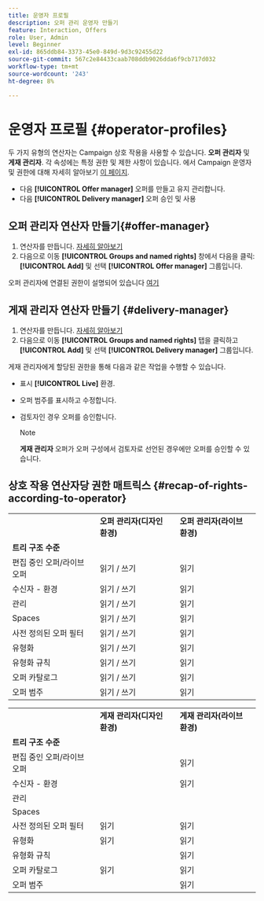 ```yaml
---
title: 운영자 프로필
description: 오퍼 관리 운영자 만들기
feature: Interaction, Offers
role: User, Admin
level: Beginner
exl-id: 865ddb84-3373-45e0-849d-9d3c92455d22
source-git-commit: 567c2e84433caab708ddb9026dda6f9cb717d032
workflow-type: tm+mt
source-wordcount: '243'
ht-degree: 8%

---
```


# 운영자 프로필 {#operator-profiles}

두 가지 유형의 연산자는 Campaign 상호 작용을 사용할 수 있습니다. **오퍼 관리자** 및 **게재 관리자**. 각 속성에는 특정 권한 및 제한 사항이 있습니다. 에서 Campaign 운영자 및 권한에 대해 자세히 알아보기 [이 페이지](../start/gs-permissions.md).

* 다음 **[!UICONTROL Offer manager]** 오퍼를 만들고 유지 관리합니다.
* 다음 **[!UICONTROL Delivery manager]** 오퍼 승인 및 사용

## 오퍼 관리자 연산자 만들기{#offer-manager}

1. 연산자를 만듭니다. [자세히 알아보기](../start/manage-permissions.md#add-users)
1. 다음으로 이동 **[!UICONTROL Groups and named rights]** 창에서 다음을 클릭: **[!UICONTROL Add]** 및 선택 **[!UICONTROL Offer manager]** 그룹입니다.

오퍼 관리자에 연결된 권한이 설명되어 있습니다 [여기](../start/manage-permissions.md#ootb-productprofiles)

## 게재 관리자 연산자 만들기 {#delivery-manager}

1. 연산자를 만듭니다. [자세히 알아보기](../start/manage-permissions.md#add-users)
1. 다음으로 이동 **[!UICONTROL Groups and named rights]** 탭을 클릭하고 **[!UICONTROL Add]** 및 선택 **[!UICONTROL Delivery manager]** 그룹입니다.

게재 관리자에게 할당된 권한을 통해 다음과 같은 작업을 수행할 수 있습니다.

* 표시 **[!UICONTROL Live]** 환경.
* 오퍼 범주를 표시하고 수정합니다.
* 검토자인 경우 오퍼를 승인합니다.

  >[!NOTE]
  >
  >**게재 관리자** 오퍼가 오퍼 구성에서 검토자로 선언된 경우에만 오퍼를 승인할 수 있습니다.

## 상호 작용 연산자당 권한 매트릭스 {#recap-of-rights-according-to-operator}

<table> 
 <tbody> 
  <tr> 
   <td> </td> 
   <td> <strong>오퍼 관리자(디자인 환경)</strong><br /> </td> 
   <td> <strong>오퍼 관리자(라이브 환경)</strong><br /> </td> 
  </tr> 
  <tr> 
   <td> <strong>트리 구조 수준</strong><br /> </td> 
   <td> </td> 
   <td> </td> 
  </tr> 
  <tr> 
   <td> 편집 중인 오퍼/라이브 오퍼<br /> </td> 
   <td> 읽기 / 쓰기<br /> </td> 
   <td> 읽기<br /> </td> 
  </tr> 
  <tr> 
   <td> 수신자 - 환경<br /> </td> 
   <td> 읽기 / 쓰기<br /> </td> 
   <td> 읽기<br /> </td> 
  </tr> 
  <tr> 
   <td> 관리<br /> </td> 
   <td> 읽기 / 쓰기<br /> </td> 
   <td> 읽기<br /> </td> 
  </tr> 
  <tr> 
   <td> Spaces<br /> </td> 
   <td> 읽기 / 쓰기<br /> </td> 
   <td> 읽기<br /> </td> 
  </tr> 
  <tr> 
   <td> 사전 정의된 오퍼 필터<br /> </td> 
   <td> 읽기 / 쓰기<br /> </td> 
   <td> 읽기<br /> </td> 
  </tr> 
  <tr> 
   <td> 유형화<br /> </td> 
   <td> 읽기 / 쓰기<br /> </td> 
   <td> 읽기<br /> </td> 
  </tr> 
  <tr> 
   <td> 유형화 규칙<br /> </td> 
   <td> 읽기 / 쓰기<br /> </td> 
   <td> 읽기<br /> </td> 
  </tr> 
  <tr> 
   <td> 오퍼 카탈로그<br /> </td> 
   <td> 읽기 / 쓰기<br /> </td> 
   <td> 읽기<br /> </td> 
  </tr> 
  <tr> 
   <td> 오퍼 범주<br /> </td> 
   <td> 읽기 / 쓰기<br /> </td> 
   <td> 읽기<br /> </td> 
  </tr> 
 </tbody> 
</table>

<table> 
 <tbody> 
  <tr> 
   <td> </td> 
   <td> <strong>게재 관리자(디자인 환경)</strong><br /> </td> 
   <td> <strong>게재 관리자(라이브 환경)</strong><br /> </td> 
  </tr> 
  <tr> 
   <td> <strong>트리 구조 수준</strong><br /> </td> 
   <td> </td> 
   <td> </td> 
  </tr> 
  <tr> 
   <td> 편집 중인 오퍼/라이브 오퍼<br /> </td> 
   <td> </td> 
   <td> 읽기<br /> </td> 
  </tr> 
  <tr> 
   <td> 수신자 - 환경<br /> </td> 
   <td> </td> 
   <td> 읽기<br /> </td> 
  </tr> 
  <tr> 
   <td> 관리<br /> </td> 
   <td> </td> 
   <td> </td> 
  </tr> 
  <tr> 
   <td> Spaces<br /> </td> 
   <td> </td> 
   <td> </td> 
  </tr> 
  <tr> 
   <td> 사전 정의된 오퍼 필터<br /> </td> 
   <td> 읽기<br /> </td> 
   <td> 읽기<br /> </td> 
  </tr> 
  <tr> 
   <td> 유형화<br /> </td> 
   <td> 읽기<br /> </td> 
   <td> 읽기<br /> </td> 
  </tr> 
  <tr> 
   <td> 유형화 규칙<br /> </td> 
   <td> </td> 
   <td> 읽기<br /> </td> 
  </tr> 
  <tr> 
   <td> 오퍼 카탈로그<br /> </td> 
   <td> 읽기<br /> </td> 
   <td> 읽기<br /> </td> 
  </tr> 
  <tr> 
   <td> 오퍼 범주<br /> </td> 
   <td> </td> 
   <td> 읽기<br /> </td> 
  </tr> 
 </tbody> 
</table>
